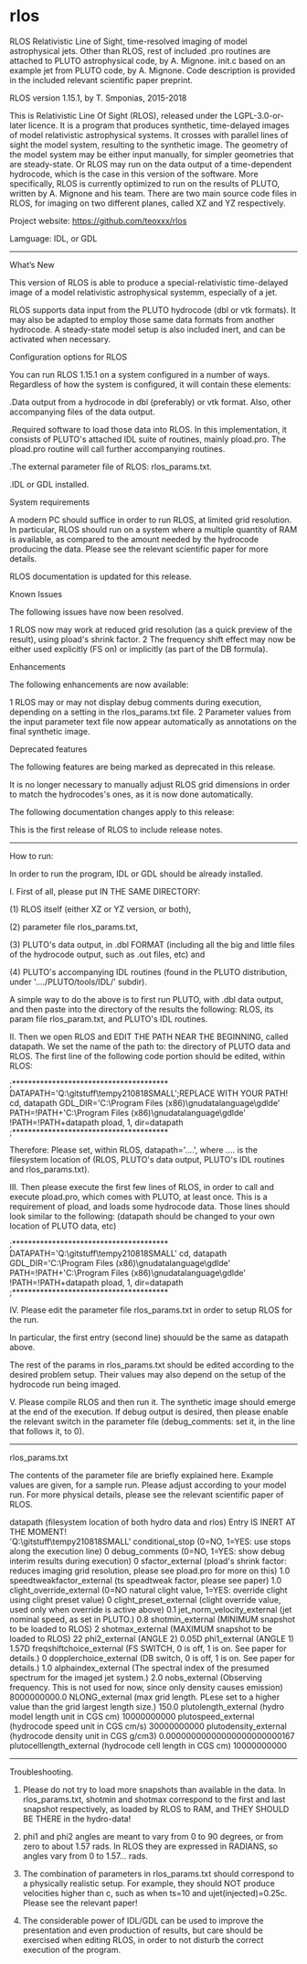 # rlos
RLOS Relativistic Line of Sight, time-resolved imaging of model astrophysical jets.
Other than RLOS, rest of included .pro routines are attached to PLUTO astrophysical code, by A. Mignone.
init.c based on an example jet from PLUTO code, by A. Mignone. Code description is provided in the included relevant scientific paper preprint.

RLOS version 1.15.1, by T. Smponias, 2015-2018

This is  Relativistic Line Of Sight (RLOS), released under the LGPL-3.0-or-later licence. It is a program that produces synthetic, time-delayed images of model relativistic astrophysical systems. It crosses with parallel lines of sight the model system, resulting to the synthetic image. The geometry of the model system may be either input manually, for simpler geometries that are steady-state. Or RLOS may run on the data output of a time-dependent hydrocode, which is the case in this version of the software. More specifically, RLOS is currently optimized to run on the results of PLUTO, written by A. Mignone and his team. There are two main source code files in RLOS, for imaging on two different planes, called XZ and YZ respectively.

Project website: https://github.com/teoxxx/rlos

Lamguage: IDL, or GDL


**************************************************************************************************************

What’s New

This version of RLOS is able to produce a special-relativistic time-delayed image of a model relativistic astrophysical systemm, especially of a jet. 

RLOS supports data input from the PLUTO hydrocode (dbl or vtk formats). It may also be adapted to employ those same data formats from another hydrocode. A steady-state model setup is also included inert, and can be activated when necessary. 



Configuration options for RLOS

You can run RLOS 1.15.1 on a system configured in a number of ways. Regardless of how the system is configured, it will contain these elements:

.Data output from a hydrocode in dbl (preferably) or vtk format. Also, other accompanying files of the data output.

.Required software to load those data into RLOS. In this implementation, it consists of PLUTO's attached IDL suite of routines, mainly pload.pro. The pload.pro routine will call further accompanying routines.

.The external parameter file of RLOS: rlos_params.txt.

.IDL or GDL installed.



System requirements

A modern PC should suffice in order to run RLOS, at limited grid resolution. In particular, RLOS should run on a system where a multiple quantity of RAM is available, as compared to the amount needed by the hydrocode producing the data. Please see the relevant scientific paper for more details.


RLOS documentation is updated for this release.


Known Issues

The following issues have now been resolved.

1 RLOS now may work at reduced grid resolution (as a quick preview of the result), using pload's shrink factor. 
2 The frequency shift effect may now be either used explicitly (FS on) or implicitly (as part of the DB formula).


Enhancements

The following enhancements are now available:

1 RLOS may or may not display debug comments during execution, depending on a setting in the rlos_params.txt file.
2 Parameter values from the input parameter text file now appear automatically as annotations on the final synthetic image.


Deprecated features

The following features are being marked as deprecated in this release.

It is no longer necessary to manually adjust RLOS grid dimensions in order to match the hydrocodes's ones, as it is now done automatically.



The following documentation changes apply to this release:

This is the first release of RLOS to include release notes.





*****************************************************************************************************




How to run:

In order to run the program, IDL or GDL should be already installed. 

I. First of all, please put IN THE SAME DIRECTORY:

(1) RLOS itself (either XZ or YZ version, or both),

(2) parameter file rlos_params.txt,

(3) PLUTO's data output, in .dbl FORMAT (including all the big and little files of the hydrocode output, such as .out files, etc) and
 
(4) PLUTO's accompanying IDL routines (found in the PLUTO distribution, under '..../PLUTO/tools/IDL/' subdir). 

A simple way to do the above is to first run PLUTO, with .dbl data output, and then paste into the directory of the results the following: RLOS, its param file rlos_param.txt, and PLUTO's IDL routines.


II. Then we open RLOS and EDIT THE PATH NEAR THE BEGINNING, called datapath. We set the name of the path to: the directory of PLUTO data and RLOS. The first line of the following code portion should be edited, within RLOS:

;*************************************** 
DATAPATH='Q:\gitstuff\tempy210818SMALL';REPLACE WITH YOUR PATH!
cd, datapath
GDL_DIR='C:\Program Files (x86)\gnudatalanguage\gdlde'
PATH=!PATH+'C:\Program Files (x86)\gnudatalanguage\gdlde\'
!PATH=!PATH+datapath
pload, 1, dir=datapath
;***************************************


Therefore: Please set, within RLOS, datapath='....', where .... is the filesystem location of (RLOS, PLUTO's data output, PLUTO's IDL routines and rlos_params.txt).


III. Then please execute the first few lines of RLOS, in order to call and execute pload.pro, which comes with PLUTO, at least once. This is a requirement of pload, and loads some hydrocode data. Those lines should look similar to the following: (datapath should be changed to your own location of PLUTO data, etc)

;*************************************** 
DATAPATH='Q:\gitstuff\tempy210818SMALL'
cd, datapath
GDL_DIR='C:\Program Files (x86)\gnudatalanguage\gdlde'
PATH=!PATH+'C:\Program Files (x86)\gnudatalanguage\gdlde\'
!PATH=!PATH+datapath
pload, 1, dir=datapath
;***************************************

IV. Please edit the parameter file rlos_params.txt in order to setup RLOS for the run. 

In particular, the first entry (second line) shouuld be the same as datapath above. 

The rest of the params in rlos_params.txt should be edited according to the desired problem setup. Their values may also depend on the setup of the hydrocode run being imaged. 



V. Please compile RLOS and then run it. The synthetic image should emerge at the end of the execution. If debug output is desired, then please enable the relevant switch in the parameter file (debug_comments: set it, in the line that follows it, to 0).

*******************************************************************************************

rlos_params.txt

The contents of the parameter file are briefly explained here. Example values are given, for a sample run. Please adjust according to your model run. For more physical details, please see the relevant scientific paper of RLOS. 

 
datapath (filesystem location of both hydro data and rlos) Entry IS INERT AT THE MOMENT!    
'Q:\gitstuff\tempy210818SMALL'
conditional_stop (0=NO, 1=YES: use stops along the execution line) 
0
debug_comments (0=NO, 1=YES: show debug interim results during execution)
0
sfactor_external (pload's shrink factor: reduces imaging grid resolution, please see pload.pro for more on this)
1.0
speedtweakfactor_external (ts speadtweak factor, please see paper)
1.0
clight_override_external (0=NO natural clight value, 1=YES: override clight using clight preset value) 
0
clight_preset_external (clight override value, used only when override is active above)
0.1
jet_norm_velocity_external (jet nominal speed, as set in PLUTO.)
0.8
shotmin_external (MINIMUM snapshot to be loaded to RLOS)
2
shotmax_external (MAXIMUM snapshot to be loaded to RLOS)
22
phi2_external (ANGLE 2)
0.05D
phi1_external (ANGLE 1)
1.57D
freqshiftchoice_external (FS SWITCH, 0 is off, 1 is on. See paper for details.)
0
dopplerchoice_external (DB switch, 0 is off, 1 is on. See paper for details.)
1.0
alphaindex_external (The spectral index of the presumed spectrum for the imaged jet system.)
2.0
nobs_external (Observing frequency. This is not used for now, since only density causes emission)
8000000000.0
NLONG_external  (max grid length. PLese set to a higher value than the grid largest length size.)
150.0
plutolength_external (hydro model length unit in CGS cm)
10000000000
plutospeed_external (hydrocode speed unit in CGS cm/s)
30000000000
plutodensity_external (hydrocode density unit in CGS g/cm3)
0.00000000000000000000000167
plutocelllength_external (hydrocode cell length in CGS cm)
10000000000


*******************************************************************************************

Troubleshooting.

1. Please do not try to load more snapshots than available in the data. In rlos_params.txt, shotmin and shotmax correspond to the first and last snapshot respectively, as loaded by RLOS to RAM, and THEY SHOULD BE THERE in the hydro-data!

2. phi1 and phi2 angles are meant to vary from 0 to 90 degrees, or from zero to about 1.57 rads. In RLOS they are expressed in RADIANS, so angles vary from 0 to 1.57... rads. 

3. The combination of parameters in rlos_params.txt should correspond to a physically realistic setup. For example, they should NOT produce velocities higher than c, such as when ts=10 and ujet(injected)=0.25c. Please see the relevant paper! 

3. The considerable power of IDL/GDL can be used to improve the presentation and even production of results, but care should be exercised when editing RLOS, in order to not disturb the correct execution of the program. 
